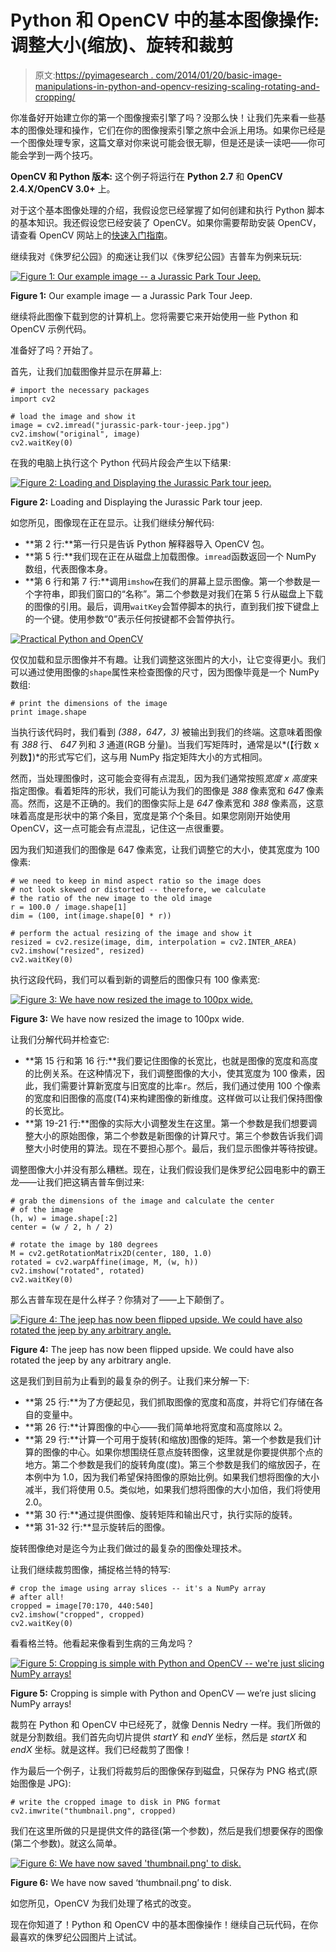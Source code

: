 # Python 和 OpenCV 中的基本图像操作:调整大小(缩放)、旋转和裁剪

> 原文:[https://pyimagesearch . com/2014/01/20/basic-image-manipulations-in-python-and-opencv-resizing-scaling-rotating-and-cropping/](https://pyimagesearch.com/2014/01/20/basic-image-manipulations-in-python-and-opencv-resizing-scaling-rotating-and-cropping/)

你准备好开始建立你的第一个图像搜索引擎了吗？没那么快！让我们先来看一些基本的图像处理和操作，它们在你的图像搜索引擎之旅中会派上用场。如果你已经是一个图像处理专家，这篇文章对你来说可能会很无聊，但是还是读一读吧——你可能会学到一两个技巧。

**OpenCV 和 Python 版本:**
这个例子将运行在 **Python 2.7** 和 **OpenCV 2.4.X/OpenCV 3.0+** 上。

对于这个基本图像处理的介绍，我假设您已经掌握了如何创建和执行 Python 脚本的基本知识。我还假设您已经安装了 OpenCV。如果你需要帮助安装 OpenCV，请查看 OpenCV 网站上的[快速入门指南](http://opencv.org/quickstart.html)。

继续我对《侏罗纪公园》的痴迷让我们以《侏罗纪公园》吉普车为例来玩玩:

[![Figure 1: Our example image -- a Jurassic Park Tour Jeep.](../Images/5d73e0ddb45fe80b0642d690fe81c6fd.png)](https://pyimagesearch.com/wp-content/uploads/2014/01/jurassic-park-tour-jeep.jpg)

**Figure 1:** Our example image — a Jurassic Park Tour Jeep.

继续将此图像下载到您的计算机上。您将需要它来开始使用一些 Python 和 OpenCV 示例代码。

准备好了吗？开始了。

首先，让我们加载图像并显示在屏幕上:

```
# import the necessary packages
import cv2

# load the image and show it
image = cv2.imread("jurassic-park-tour-jeep.jpg")
cv2.imshow("original", image)
cv2.waitKey(0)

```

在我的电脑上执行这个 Python 代码片段会产生以下结果:

[![Figure 2: Loading and Displaying the Jurassic Park tour jeep.](../Images/41b1f6321f2b26783a6bcaba8ba9f2e5.png)](https://pyimagesearch.com/wp-content/uploads/2014/01/basic-original.png)

**Figure 2:** Loading and Displaying the Jurassic Park tour jeep.

如您所见，图像现在正在显示。让我们继续分解代码:

*   **第 2 行:**第一行只是告诉 Python 解释器导入 OpenCV 包。
*   **第 5 行:**我们现在正在从磁盘上加载图像。`imread`函数返回一个 NumPy 数组，代表图像本身。
*   **第 6 行和第 7 行:**调用`imshow`在我们的屏幕上显示图像。第一个参数是一个字符串，即我们窗口的“名称”。第二个参数是对我们在第 5 行从磁盘上下载的图像的引用。最后，调用`waitKey`会暂停脚本的执行，直到我们按下键盘上的一个键。使用参数“0”表示任何按键都不会暂停执行。

[![Practical Python and OpenCV](../Images/d1b26971128a0e32c30b738919f93c47.png)](https://pyimagesearch.com/practical-python-opencv/?src=in-post-basic-image-manip)

仅仅加载和显示图像并不有趣。让我们调整这张图片的大小，让它变得更小。我们可以通过使用图像的`shape`属性来检查图像的尺寸，因为图像毕竟是一个 NumPy 数组:

```
# print the dimensions of the image
print image.shape

```

当执行该代码时，我们看到 *(388，647，3)* 被输出到我们的终端。这意味着图像有 *388* 行、 *647* 列和 *3* 通道(RGB 分量)。当我们写矩阵时，通常是以*(【行数 x 列数】)*的形式写它们，这与用 NumPy 指定矩阵大小的方式相同。

然而，当处理图像时，这可能会变得有点混乱，因为我们通常按照*宽度 x 高度*来指定图像。看着矩阵的形状，我们可能认为我们的图像是 *388* 像素宽和 *647* 像素高。然而，这是不正确的。我们的图像实际上是 *647* 像素宽和 *388* 像素高，这意味着高度是形状中的第*个*条目，宽度是第*个*个条目。如果您刚刚开始使用 OpenCV，这一点可能会有点混乱，记住这一点很重要。

因为我们知道我们的图像是 647 像素宽，让我们调整它的大小，使其宽度为 100 像素:

```
# we need to keep in mind aspect ratio so the image does
# not look skewed or distorted -- therefore, we calculate
# the ratio of the new image to the old image
r = 100.0 / image.shape[1]
dim = (100, int(image.shape[0] * r))

# perform the actual resizing of the image and show it
resized = cv2.resize(image, dim, interpolation = cv2.INTER_AREA)
cv2.imshow("resized", resized)
cv2.waitKey(0)

```

执行这段代码，我们可以看到新的调整后的图像只有 100 像素宽:

[![Figure 3: We have now resized the image to 100px wide.](../Images/234fd82cf6cb1bec40ca1141126c2572.png)](https://pyimagesearch.com/wp-content/uploads/2014/01/basic-resized.png)

**Figure 3:** We have now resized the image to 100px wide.

让我们分解代码并检查它:

*   **第 15 行和第 16 行:**我们要记住图像的长宽比，也就是图像的宽度和高度的比例关系。在这种情况下，我们调整图像的大小，使其宽度为 100 像素，因此，我们需要计算新宽度与旧宽度的比率`r`。然后，我们通过使用 100 个像素的宽度和旧图像的高度(T4)来构建图像的新维度。这样做可以让我们保持图像的长宽比。
*   **第 19-21 行:**图像的实际大小调整发生在这里。第一个参数是我们想要调整大小的原始图像，第二个参数是新图像的计算尺寸。第三个参数告诉我们调整大小时使用的算法。现在不要担心那个。最后，我们显示图像并等待按键。

调整图像大小并没有那么糟糕。现在，让我们假设我们是侏罗纪公园电影中的霸王龙——让我们把这辆吉普车倒过来:

```
# grab the dimensions of the image and calculate the center
# of the image
(h, w) = image.shape[:2]
center = (w / 2, h / 2)

# rotate the image by 180 degrees
M = cv2.getRotationMatrix2D(center, 180, 1.0)
rotated = cv2.warpAffine(image, M, (w, h))
cv2.imshow("rotated", rotated)
cv2.waitKey(0)

```

那么吉普车现在是什么样子？你猜对了——上下颠倒了。

[![Figure 4: The jeep has now been flipped upside. We could have also rotated the jeep by any arbitrary angle.](../Images/27760c6936a64e3a86644c4ed9439d0d.png)](https://pyimagesearch.com/wp-content/uploads/2014/01/basic-rotated.png)

**Figure 4:** The jeep has now been flipped upside. We could have also rotated the jeep by any arbitrary angle.

这是我们到目前为止看到的最复杂的例子。让我们来分解一下:

*   **第 25 行:**为了方便起见，我们抓取图像的宽度和高度，并将它们存储在各自的变量中。
*   **第 26 行:**计算图像的中心——我们简单地将宽度和高度除以 2。
*   **第 29 行:**计算一个可用于旋转(和缩放)图像的矩阵。第一个参数是我们计算的图像的中心。如果你想围绕任意点旋转图像，这里就是你要提供那个点的地方。第二个参数是我们的旋转角度(度)。第三个参数是我们的缩放因子，在本例中为 1.0，因为我们希望保持图像的原始比例。如果我们想将图像的大小减半，我们将使用 0.5。类似地，如果我们想将图像的大小加倍，我们将使用 2.0。
*   **第 30 行:**通过提供图像、旋转矩阵和输出尺寸，执行实际的旋转。
*   **第 31-32 行:**显示旋转后的图像。

旋转图像绝对是迄今为止我们做过的最复杂的图像处理技术。

让我们继续裁剪图像，捕捉格兰特的特写:

```
# crop the image using array slices -- it's a NumPy array
# after all!
cropped = image[70:170, 440:540]
cv2.imshow("cropped", cropped)
cv2.waitKey(0)

```

看看格兰特。他看起来像看到生病的三角龙吗？

[![Figure 5: Cropping is simple with Python and OpenCV -- we're just slicing NumPy arrays!](../Images/75e549aa7b826c949eb9824a3b6bec78.png)](https://pyimagesearch.com/wp-content/uploads/2014/01/basic-cropped.png)

**Figure 5:** Cropping is simple with Python and OpenCV — we’re just slicing NumPy arrays!

裁剪在 Python 和 OpenCV 中已经死了，就像 Dennis Nedry 一样。我们所做的就是分割数组。我们首先向切片提供 *startY* 和 *endY* 坐标，然后是 *startX* 和 *endX* 坐标。就是这样。我们已经裁剪了图像！

作为最后一个例子，让我们将裁剪后的图像保存到磁盘，只保存为 PNG 格式(原始图像是 JPG):

```
# write the cropped image to disk in PNG format
cv2.imwrite("thumbnail.png", cropped)

```

我们在这里所做的只是提供文件的路径(第一个参数)，然后是我们想要保存的图像(第二个参数)。就这么简单。

[![Figure 6: We have now saved 'thumbnail.png' to disk.](../Images/cf03f490200c76e0081de6a7aac43524.png)](https://pyimagesearch.com/wp-content/uploads/2014/01/basic-saved.png)

**Figure 6:** We have now saved ‘thumbnail.png’ to disk.

如您所见，OpenCV 为我们处理了格式的改变。

现在你知道了！Python 和 OpenCV 中的基本图像操作！继续自己玩代码，在你最喜欢的侏罗纪公园图片上试试。